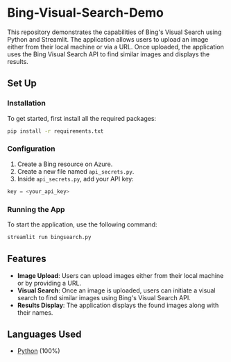 # Bing-Visual-Search-Demo

This repository demonstrates the capabilities of Bing's Visual Search using Python and Streamlit. The application allows users to upload an image either from their local machine or via a URL. Once uploaded, the application uses the Bing Visual Search API to find similar images and displays the results.

## Set Up

### Installation

To get started, first install all the required packages:

```bash
pip install -r requirements.txt
```

### Configuration

1. Create a Bing resource on Azure.
2. Create a new file named `api_secrets.py`.
3. Inside `api_secrets.py`, add your API key:

```python
key = <your_api_key>
```

### Running the App

To start the application, use the following command:

```bash
streamlit run bingsearch.py
```

## Features

- **Image Upload**: Users can upload images either from their local machine or by providing a URL.
- **Visual Search**: Once an image is uploaded, users can initiate a visual search to find similar images using Bing's Visual Search API.
- **Results Display**: The application displays the found images along with their names.

## Languages Used

- [Python](https://github.com/ShaoXiangChien/Bing-Visual-Search-Demo/search?l=python) (100%)
